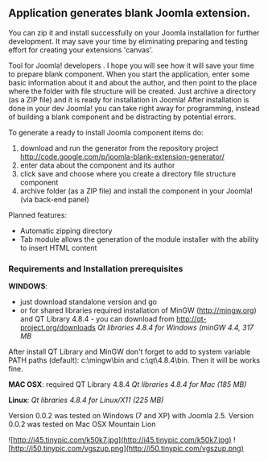 ## Application generates blank Joomla extension. ##

You can zip it and install successfully on your Joomla installation for further development. It may save your time by eliminating preparing and testing effort for creating your extensions 'canvas'.

Tool for Joomla! developers . I hope you will see how it will save your time to prepare blank component. When you start the application, enter some basic information about it and about the author, and then point to the place where  the  folder with file structure will be created. Just archive a directory (as a ZIP file) and it is ready for installation in Joomla! After installation is done in your dev Joomla! you can take right away for programming, instead of building a blank component and be distracting by potential errors.

To generate a ready to install Joomla component items do:
  1. download and run the generator from the repository project http://code.google.com/p/joomla-blank-extension-generator/
  1. enter data about the component and its author
  1. click save and choose where you create a directory file structure component
  1. archive folder (as a ZIP file) and install the component in your Joomla! (via back-end panel)

Planned features:
  * Automatic zipping directory
  * Tab module allows the generation of the module installer with the ability to insert HTML content


### Requirements and Installation prerequisites ###

**WINDOWS**:
  * just download standalone version and go
  * or for shared libraries required installation of MinGW (http://mingw.org) and QT Library 4.8.4 -  you can download from http://qt-project.org/downloads _Qt libraries 4.8.4 for Windows (minGW 4.4, 317 MB_

After install QT Library and MinGW don't forget to add to system variable PATH paths (default):
c:\mingw\bin and c:\qt\4.8.4\bin.
Then it will be works fine.

**MAC OSX**: required QT Library 4.8.4 _Qt libraries 4.8.4 for Mac (185 MB)_

**Linux**: _Qt libraries 4.8.4 for Linux/X11 (225 MB)_


Version 0.0.2 was tested on Windows (7 and XP) with Joomla 2.5.
Version 0.0.2 was tested on Mac OSX Mountain Lion


![http://i45.tinypic.com/k50k7.jpg](http://i45.tinypic.com/k50k7.jpg) ![http://i50.tinypic.com/vgszup.png](http://i50.tinypic.com/vgszup.png)